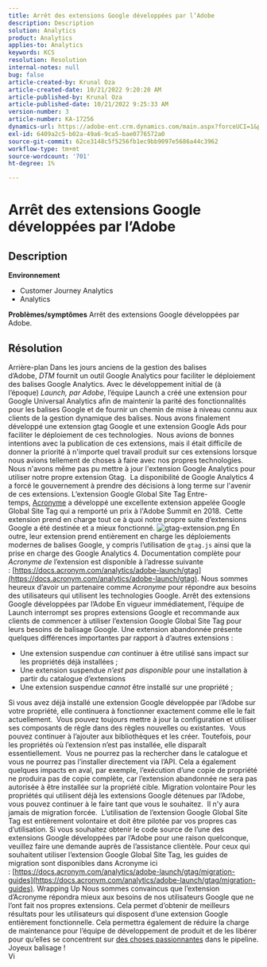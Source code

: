 ```yaml
---
title: Arrêt des extensions Google développées par l’Adobe
description: Description
solution: Analytics
product: Analytics
applies-to: Analytics
keywords: KCS
resolution: Resolution
internal-notes: null
bug: false
article-created-by: Krunal Oza
article-created-date: 10/21/2022 9:20:20 AM
article-published-by: Krunal Oza
article-published-date: 10/21/2022 9:25:33 AM
version-number: 3
article-number: KA-17256
dynamics-url: https://adobe-ent.crm.dynamics.com/main.aspx?forceUCI=1&pagetype=entityrecord&etn=knowledgearticle&id=98c25394-2151-ed11-bba2-0022480867fb
exl-id: 6409a2c5-b02a-49a6-9ca5-bae0776572a0
source-git-commit: 62ce3148c5f5256fb1ec9bb9097e5686a44c3962
workflow-type: tm+mt
source-wordcount: '701'
ht-degree: 1%

---
```


# Arrêt des extensions Google développées par l’Adobe

## Description

<b>Environnement</b>
- Customer Journey Analytics
- Analytics



<b>Problèmes/symptômes</b>
Arrêt des extensions Google développées par Adobe.


## Résolution

Arrière-plan Dans les jours anciens de la gestion des balises d’Adobe, *DTM* fournit un outil Google Analytics pour faciliter le déploiement des balises Google Analytics.
Avec le développement initial de (à l’époque) *Launch, par Adobe*, l’équipe Launch a créé une extension pour Google Universal Analytics afin de maintenir la parité des fonctionnalités pour les balises Google et de fournir un chemin de mise à niveau connu aux clients de la gestion dynamique des balises.
Nous avons finalement développé une extension gtag Google et une extension Google Ads pour faciliter le déploiement de ces technologies.  Nous avions de bonnes intentions avec la publication de ces extensions, mais il était difficile de donner la priorité à n&#39;importe quel travail produit sur ces extensions lorsque nous avions tellement de choses à faire avec nos propres technologies. Nous n&#39;avons même pas pu mettre à jour l&#39;extension Google Analytics pour utiliser notre propre extension Gtag. 
La disponibilité de Google Analytics 4 a forcé le gouvernement à prendre des décisions à long terme sur l&#39;avenir de ces extensions.
L’extension Google Global Site Tag Entre-temps, [Acronyme](https://www.acronym.com/) a développé une excellente extension appelée Google Global Site Tag qui a remporté un prix à l&#39;Adobe Summit en 2018.  Cette extension prend en charge tout ce à quoi notre propre suite d’extensions Google a été destinée et a mieux fonctionné.
![gtag-extension.png](https://experienceleaguecommunities.adobe.com/t5/image/serverpage/image-id/32446iD3F68A3559E15F49/image-size/large?v=v2&amp;amp;px=999 "gtag-extension.png")
En outre, leur extension prend entièrement en charge les déploiements modernes de balises Google, y compris l’utilisation de `gtag.js` ainsi que la prise en charge des Google Analytics 4.
Documentation complète pour *Acronyme de* l’extension est disponible à l’adresse suivante : [https://docs.acronym.com/analytics/adobe-launch/gtag](https://docs.acronym.com/analytics/adobe-launch/gtag).
Nous sommes heureux d’avoir un partenaire comme *Acronyme* pour répondre aux besoins des utilisateurs qui utilisent les technologies Google.
Arrêt des extensions Google développées par l’Adobe En vigueur immédiatement, l’équipe de Launch interrompt ses propres extensions Google et recommande aux clients de commencer à utiliser l’extension Google Global Site Tag pour leurs besoins de balisage Google.
Une extension abandonnée présente quelques différences importantes par rapport à d’autres extensions :
- Une extension suspendue *can* continuer à être utilisé sans impact sur les propriétés déjà installées ;
- Une extension suspendue *n’est pas disponible* pour une installation à partir du catalogue d’extensions
- Une extension suspendue *cannot* être installé sur une propriété ;

Si vous avez déjà installé une extension Google développée par l’Adobe sur votre propriété, elle continuera à fonctionner exactement comme elle le fait actuellement.  Vous pouvez toujours mettre à jour la configuration et utiliser ses composants de règle dans des règles nouvelles ou existantes.  Vous pouvez continuer à l’ajouter aux bibliothèques et les créer.
Toutefois, pour les propriétés où l’extension n’est pas installée, elle disparaît essentiellement.  Vous ne pourrez pas la rechercher dans le catalogue et vous ne pourrez pas l’installer directement via l’API.
Cela a également quelques impacts en aval, par exemple, l’exécution d’une copie de propriété ne produira pas de copie complète, car l’extension abandonnée ne sera pas autorisée à être installée sur la propriété cible.
Migration volontaire Pour les propriétés qui utilisent déjà les extensions Google détenues par l’Adobe, vous pouvez continuer à le faire tant que vous le souhaitez.  Il n&#39;y aura jamais de migration forcée.  L’utilisation de l’extension Google Global Site Tag est entièrement volontaire et doit être pilotée par vos propres cas d’utilisation.
Si vous souhaitez obtenir le code source de l’une des extensions Google développées par l’Adobe pour une raison quelconque, veuillez faire une demande auprès de l’assistance clientèle.
Pour ceux qui souhaitent utiliser l’extension Google Global Site Tag, les guides de migration sont disponibles dans Acronyme ici : [https://docs.acronym.com/analytics/adobe-launch/gtag/migration-guides](https://docs.acronym.com/analytics/adobe-launch/gtag/migration-guides).
Wrapping Up Nous sommes convaincus que l’extension d’Acronyme répondra mieux aux besoins de nos utilisateurs Google que ne l’ont fait nos propres extensions. Cela permet d’obtenir de meilleurs résultats pour les utilisateurs qui disposent d’une extension Google entièrement fonctionnelle. Cela permettra également de réduire la charge de maintenance pour l’équipe de développement de produit et de les libérer pour qu’elles se concentrent sur [des choses passionnantes](https://experienceleaguecommunities.adobe.com/t5/adobe-experience-platform-launch/data-collection-roadmap/ba-p/401733) dans le pipeline.
Joyeux balisage !<br>Vi
